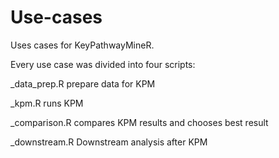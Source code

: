 # Use-cases
 Uses cases for KeyPathwayMineR.
 
 Every use case was divided into four scripts:
 
  _data_prep.R prepare data for KPM
  
  _kpm.R runs KPM
  
  _comparison.R compares KPM results and chooses best result
  
  _downstream.R Downstream analysis after KPM
  
  
